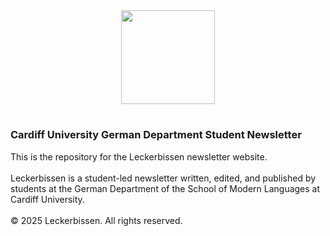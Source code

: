 <div align="center">
  <img height="150" src="https://leckerbissencardiff.wordpress.com/wp-content/uploads/2025/04/leckerbissen-logo.png"/>
</div>

<h1 align="center"></h1>

<h3 align="left">Cardiff University German Department Student Newsletter</h3>

<p align="left">This is the repository for the Leckerbissen newsletter website.<br><br>Leckerbissen is a student-led newsletter written, edited, and published by students at the German Department of the School of Modern Languages at Cardiff University.<br><br>© 2025 Leckerbissen. All rights reserved.</p>